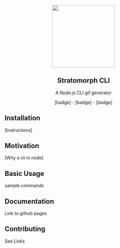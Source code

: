  <p align='center'>
 <img src="https://user-images.githubusercontent.com/16481834/50317992-31d8d980-0484-11e9-83df-bcdd8104b95c.png" height=200/>
 </p>

   <h2 align="center">Stratomorph CLI</h2>

  <p align="center">
    A Node.js CLI gif generator
  </p>
 <p align='center'>
[badge] - [badge] - [badge]
 </p>


## Installation

[Instructions]

## Motivation

[Why a cli in node]

## Basic Usage

sample commands

## Documentation

Link to github pages

## Contributing

See Links
